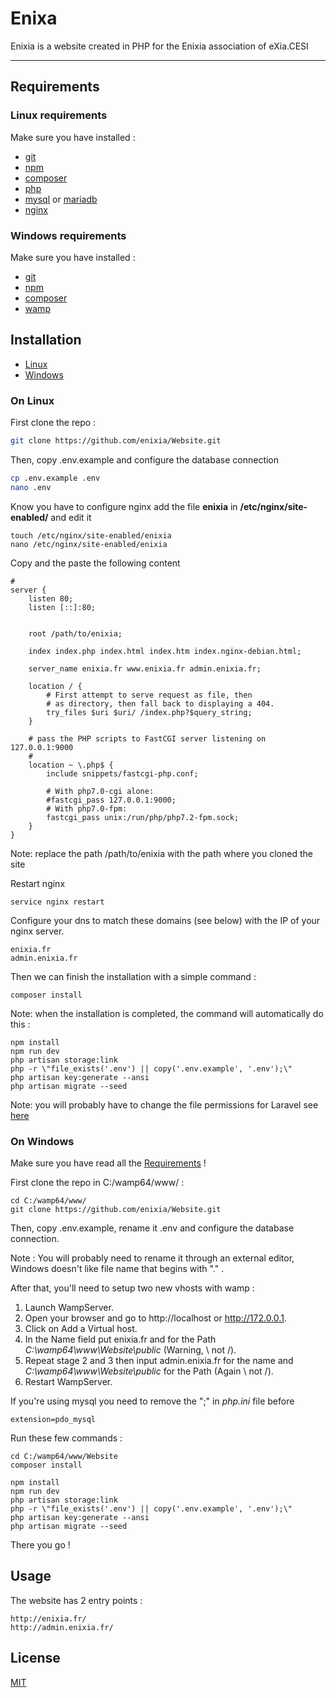 # Enixa

Enixia is a website created in PHP for the Enixia association of eXia.CESI

-----------------------

## Requirements

### Linux requirements
Make sure you have installed :
- [git](https://git-scm.com/book/fr/v1/D%C3%A9marrage-rapide-Installation-de-Git)
- [npm](https://www.npmjs.com/)
- [composer](https://getcomposer.org/)
- [php](http://php.net/manual/fr/install.php)
- [mysql](https://dev.mysql.com/downloads/installer/) or [mariadb](https://mariadb.com/get-started-with-mariadb/)
- [nginx](https://docs.nginx.com/nginx/admin-guide/installing-nginx/installing-nginx-open-source/)

### Windows requirements
Make sure you have installed :
- [git](https://git-scm.com/book/fr/v1/D%C3%A9marrage-rapide-Installation-de-Git)
- [npm](https://www.npmjs.com/)
- [composer](https://getcomposer.org/)
- [wamp](http://www.wampserver.com/)


## Installation

- [Linux](https://github.com/enixia/Website/tree/Dev#On-Linux)
- [Windows](https://github.com/enixia/Website/tree/Dev#On-Windows)

### On Linux

First clone the repo :

```bash
git clone https://github.com/enixia/Website.git
```

Then, copy .env.example and configure the database connection

```bash
cp .env.example .env
nano .env
```

Know you have to configure nginx add the file **enixia** in **/etc/nginx/site-enabled/** and edit it

```
touch /etc/nginx/site-enabled/enixia
nano /etc/nginx/site-enabled/enixia
```

Copy and the paste the following content

```
#
server {
	listen 80;
	listen [::]:80;


	root /path/to/enixia;

	index index.php index.html index.htm index.nginx-debian.html;

	server_name enixia.fr www.enixia.fr admin.enixia.fr;

	location / {
		# First attempt to serve request as file, then
		# as directory, then fall back to displaying a 404.
		try_files $uri $uri/ /index.php?$query_string;
	}

	# pass the PHP scripts to FastCGI server listening on 127.0.0.1:9000
	#
	location ~ \.php$ {
		include snippets/fastcgi-php.conf;

		# With php7.0-cgi alone:
		#fastcgi_pass 127.0.0.1:9000;
		# With php7.0-fpm:
		fastcgi_pass unix:/run/php/php7.2-fpm.sock;
	}
}

```

Note: replace the path /path/to/enixia with the path where you cloned the site

Restart nginx

```
service nginx restart
```

Configure your dns to match these domains (see below) with the IP of your nginx server.

```
enixia.fr
admin.enixia.fr
```

Then we can finish the installation with a simple command :

```
composer install
```

Note: when the installation is completed, the command will automatically do this :

```
npm install
npm run dev
php artisan storage:link
php -r \"file_exists('.env') || copy('.env.example', '.env');\"
php artisan key:generate --ansi
php artisan migrate --seed
```

Note: you will probably have to change the file permissions for Laravel see [here](https://vijayasankarn.wordpress.com/2017/02/04/securely-setting-file-permissions-for-laravel-framework/)

### On Windows

Make sure you have read all the [Requirements](https://github.com/enixia/Website/tree/Dev#Windows-requirements) !

First clone the repo in C:/wamp64/www/ :

```
cd C:/wamp64/www/
git clone https://github.com/enixia/Website.git
```

Then, copy .env.example, rename it .env and configure the database connection.

Note : You will probably need to rename it through an external editor, Windows doesn't like file name that begins with "." .

After that, you'll need to setup two new vhosts with wamp :
1. Launch WampServer.
2. Open your browser and go to http://localhost or http://172.0.0.1.
3. Click on Add a Virtual host.
4. In the Name field put enixia.fr and for the Path *C:\\wamp64\\www\\Website\\public* (Warning, \\ not /).
5. Repeat stage 2 and 3 then input admin.enixia.fr for the name and *C:\\wamp64\\www\\Website\\public* for the Path (Again \\ not /).
6. Restart WampServer.

If you're using mysql you need to remove the ";" in _php.ini_ file before

```
extension=pdo_mysql
```

Run these few commands :

```
cd C:/wamp64/www/Website
composer install
```

```
npm install
npm run dev
php artisan storage:link
php -r \"file_exists('.env') || copy('.env.example', '.env');\"
php artisan key:generate --ansi
php artisan migrate --seed
```

There you go !

## Usage

The website has 2 entry points :
```
http://enixia.fr/
http://admin.enixia.fr/
```

## License
[MIT](https://choosealicense.com/licenses/mit/)
